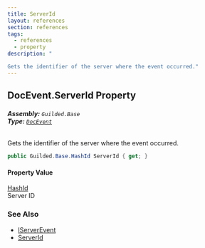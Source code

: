 ```yaml
---
title: ServerId
layout: references
section: references
tags:
  - references
  - property
description: "

Gets the identifier of the server where the event occurred."
---
```


## DocEvent.ServerId Property
###### **Assembly:** `Guilded.Base`<br/>**Type:** [`DocEvent`](DocEvent 'Guilded.Base.Events.DocEvent')

Gets the identifier of the server where the event occurred.

```csharp
public Guilded.Base.HashId ServerId { get; }
```

#### Property Value
[HashId](HashId 'Guilded.Base.HashId')  
Server ID

### See Also
- [IServerEvent](IServerEvent 'Guilded.Base.Events.IServerEvent')
- [ServerId](MessageEvent_T_.ServerId 'Guilded.Base.Events.MessageEvent<T>.ServerId')